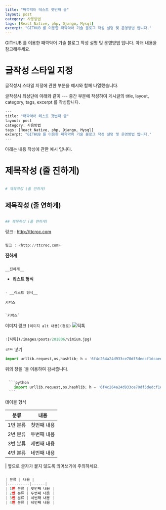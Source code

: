 ```yaml
---
title: "째깍악어 테스트 첫번째 글"
layout: post
category: 사용방법
tags: [React Native, php, Django, Mysql]
excerpt: "GITHUB 를 이용한 째깍악어 기술 블로그 작성 설명 및 운영방법 입니다."
---
```


GITHUB 를 이용한 째깍악어 기술 블로그 작성 설명 및 운영방법 입니다. 아래 내용을 참고해주세요.

# 글작성 스타일 지정

글작성시 스타일 지정에 관한 부분을 예시와 함께 나열했습니다.



글작성시 최상단에 아래와 같이 --- 중간 부분에 작성하여 게시글의 title, layout, category, tags, excerpt 를 작성합니다.

```python
---
title: "째깍악어 테스트 첫번째 글"
layout: post
category: 사용방법
tags: [React Native, php, Django, Mysql]
excerpt: "GITHUB 를 이용한 째깍악어 기술 블로그 작성 설명 및 운영방법 입니다."
---
```


아래는 내용 작성에 관한 예시 입니다.


# 제목작성 (줄 진하게)

```python

# 제목작성 (줄 진하게)

```



## 제목작성 (줄 연하게)

```python

## 제목작성 (줄 연하게)

```



링크 : <http://ttcroc.com>

```python

링크 : <http://ttcroc.com>

```



__진하게__

```python

__진하게__

```



- __리스트 형식__

```python

- __리스트 형식__

```



`키박스`

```python

`키박스`

```



이미지 링크 `[이미지 alt 내용](경로)`
![틱톡](/images/posts/201806/vimium.jpg)

```python

![틱톡](/images/posts/201806/vimium.jpg)

```


코드 넣기
```python
import urllib.request,os,hashlib; h = '6f4c264a24d933ce70df5dedcf1dcaee' + 'ebe013ee18cced0ef93d5f746d80ef60'; pf = 'Package Control.sublime-package'; ipp = sublime.installed_packages_path(); urllib.request.install_opener( urllib.request.build_opener( urllib.request.ProxyHandler()) ); by = urllib.request.urlopen( 'http://packagecontrol.io/' + pf.replace(' ', '%20')).read(); dh = hashlib.sha256(by).hexdigest(); print('Error validating download (got %s instead of %s), please try manual install' % (dh, h)) if dh != h else open(os.path.join( ipp, pf), 'wb' ).write(by)
```
위의 창을 `을 이용하여 감싸줍니다.

```python

　```python
    import urllib.request,os,hashlib; h = '6f4c264a24d933ce70df5dedcf1dcaee' + 'ebe013ee18cced0ef93d5f746d80ef60'; pf = 'Package Control.sublime-package'; ipp = sublime.installed_packages_path(); urllib.request.install_opener( urllib.request.build_opener( urllib.request.ProxyHandler()) ); by = urllib.request.urlopen( 'http://packagecontrol.io/' + pf.replace(' ', '%20')).read(); dh = hashlib.sha256(by).hexdigest(); print('Error validating download (got %s instead of %s), please try manual install' % (dh, h)) if dh != h else open(os.path.join( ipp, pf), 'wb' ).write(by)
　```

```



테이블 형식

  | 분류 | 내용 |
  |----------|------|
  | 1번 분류 | 첫번째 내용 |
  | 2번 분류 | 두번째 내용 |
  | 3번 분류 | 세번째 내용 |
  | 4번 분류 | 네번째 내용 |


 | 옆으로 글자가 붙지 않도록 띄어쓰기에 주의하세요.

```python

| 분류 | 내용 |
|----------|------|
| 1번 분류 | 첫번째 내용 |
| 2번 분류 | 두번째 내용 |
| 3번 분류 | 세번째 내용 |
| 4번 분류 | 네번째 내용 |

```